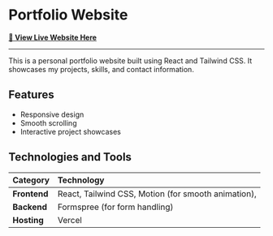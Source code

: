 # Portfolio Website

**[🚀 View Live Website Here](https://jd-mendoza.vercel.app/)**

---

This is a personal portfolio website built using React and Tailwind CSS. It showcases my projects, skills, and contact information.

## Features

- Responsive design
- Smooth scrolling
- Interactive project showcases

## Technologies and Tools

| Category     | Technology                                          |
| :----------- | :-------------------------------------------------- |
| **Frontend** | React, Tailwind CSS, Motion (for smooth animation), |
| **Backend**  | Formspree (for form handling)                       |
| **Hosting**  | Vercel                                              |
